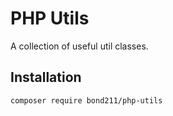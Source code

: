 # PHP Utils

A collection of useful util classes.


## Installation

    composer require bond211/php-utils
